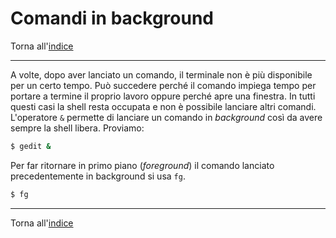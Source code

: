 # Comandi in background

Torna all'[indice](../toc.md)

---

A volte, dopo aver lanciato un comando, il terminale non è più disponibile
per un certo tempo. Può succedere perché il comando impiega tempo per portare
a termine il proprio lavoro oppure perché apre una finestra. In tutti questi
casi la shell resta occupata e non è possibile lanciare altri comandi.
L'operatore `&` permette di lanciare un comando in _background_ così da
avere sempre la shell libera. Proviamo:

```bash
$ gedit &
```

Per far ritornare in primo piano (_foreground_) il comando lanciato precedentemente in background si usa `fg`.

```bash
$ fg
```

---

Torna all'[indice](../toc.md)
